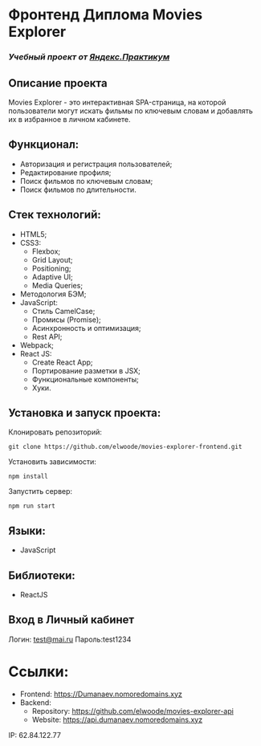 # Фронтенд Диплома Movies Explorer
### *Учебный проект от [Яндекс.Практикум](https://practicum.yandex.ru/web/)*

## Описание проекта
Movies Explorer - это интерактивная SPA-страница, на которой пользователи могут искать фильмы по ключевым словам и добавлять их в избранное в личном кабинете. 

## Функционал:
- Авторизация и регистрация пользователей;
- Редактирование профиля;
- Поиск фильмов по ключевым словам;
- Поиск фильмов по длительности.

## Стек технологий:
- HTML5;
- CSS3:
  - Flexbox;
  - Grid Layout;
  - Positioning;
  - Adaptive UI;
  - Media Queries;
- Методология БЭМ;
- JavaScript:
  - Стиль CamelCase;
  - Промисы (Promise);
  - Асинхронность и оптимизация;
  - Rest API;
- Webpack;
- React JS:
  - Create React App;
  - Портирование разметки в JSX;
  - Функциональные компоненты;
  - Хуки.

## Установка и запуск проекта:
Клонировать репозиторий:

    git clone https://github.com/elwoode/movies-explorer-frontend.git

Установить зависимости:

    npm install

Запустить сервер:

    npm run start

## Языки:
- JavaScript

## Библиотеки:
- ReactJS

## Вход в Личный кабинет
Логин: test@mai.ru
Пароль:test1234
# Ссылки:
- Frontend: https://Dumanaev.nomoredomains.xyz
- Backend: 
  - Repository: https://github.com/elwoode/movies-explorer-api
  - Website: https://api.dumanaev.nomoredomains.xyz

IP: 62.84.122.77

